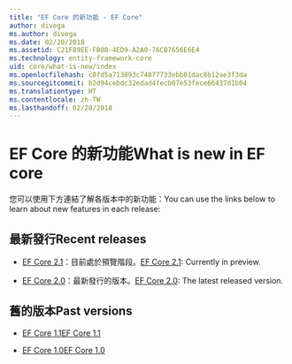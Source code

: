 ```yaml
---
title: "EF Core 的新功能 - EF Core"
author: divega
ms.author: divega
ms.date: 02/20/2018
ms.assetid: C21F89EE-FB08-4ED9-A2A0-76CB7656E6E4
ms.technology: entity-framework-core
uid: core/what-is-new/index
ms.openlocfilehash: c0fd5a713893c74877733ebb01dac8b12ae3f3da
ms.sourcegitcommit: b2d94cebdc32edad4fecb07e53fece66437d1b04
ms.translationtype: HT
ms.contentlocale: zh-TW
ms.lasthandoff: 02/28/2018
---
```

# <a name="what-is-new-in-ef-core"></a><span data-ttu-id="8a6f7-102">EF Core 的新功能</span><span class="sxs-lookup"><span data-stu-id="8a6f7-102">What is new in EF core</span></span>

<span data-ttu-id="8a6f7-103">您可以使用下方連結了解各版本中的新功能：</span><span class="sxs-lookup"><span data-stu-id="8a6f7-103">You can use the links below to learn about new features in each release:</span></span>

## <a name="recent-releases"></a><span data-ttu-id="8a6f7-104">最新發行</span><span class="sxs-lookup"><span data-stu-id="8a6f7-104">Recent releases</span></span>

- <span data-ttu-id="8a6f7-105">[EF Core 2.1](xref:core/what-is-new/ef-core-2.1)：目前處於預覽階段。</span><span class="sxs-lookup"><span data-stu-id="8a6f7-105">[EF Core 2.1](xref:core/what-is-new/ef-core-2.1): Currently in preview.</span></span>

- <span data-ttu-id="8a6f7-106">[EF Core 2.0](xref:core/what-is-new/ef-core-2.0)：最新發行的版本。</span><span class="sxs-lookup"><span data-stu-id="8a6f7-106">[EF Core 2.0](xref:core/what-is-new/ef-core-2.0): The latest released version.</span></span>

## <a name="past-versions"></a><span data-ttu-id="8a6f7-107">舊的版本</span><span class="sxs-lookup"><span data-stu-id="8a6f7-107">Past versions</span></span>

- [<span data-ttu-id="8a6f7-108">EF Core 1.1</span><span class="sxs-lookup"><span data-stu-id="8a6f7-108">EF Core 1.1</span></span>](xref:core/what-is-new/ef-core-1.1)

- [<span data-ttu-id="8a6f7-109">EF Core 1.0</span><span class="sxs-lookup"><span data-stu-id="8a6f7-109">EF Core 1.0</span></span>](xref:core/what-is-new/ef-core-1.0)
